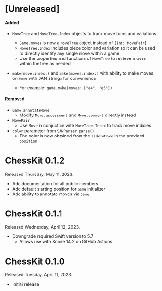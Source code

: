# [Unreleased]

#### Added
* `MoveTree` and `MoveTree.Index` objects to track move turns and variations.
    * `Game.moves` is now a `MoveTree` object instead of `[Int: MovePair]`
    * `MoveTree.Index` includes piece color and variation so it can be used to directly identify any single move within a game
    * Use the properties and functions of `MoveTree` to retrieve moves within the tree as needed

* `make(move:index:)` and `make(moves:index:)` with ability to make moves on `Game` with SAN strings for convenience
    * For example: `game.make(moves: ["e4", "e5"])`

#### Removed
* `Game.annotateMove`
    * Modify `Move.assessment` and `Move.comment` directly instead
* `MovePair`
    * Use `Move` in conjuction with `MoveTree.Index` to track move indicies
* `color` parameter from `SANParser.parse()`
    * The color is now obtained from the `sideToMove` in the provided `position`

# ChessKit 0.1.2
Released Thursday, May 11, 2023.

* Add documentation for all public members
* Add default starting position for `Game` initializer
* Add ability to annotate moves via `Game`

# ChessKit 0.1.1
Released Wednesday, April 12, 2023.

* Downgrade required Swift version to 5.7
	* Allows use with Xcode 14.2 on GitHub Actions
		
# ChessKit 0.1.0
Released Tuesday, April 11, 2023.

* Initial release
